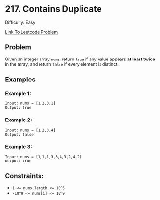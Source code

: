 # 217. Contains Duplicate
Difficulty: Easy

[Link To Leetcode Problem](https://leetcode.com/problems/contains-duplicate/)

## Problem
Given an integer array `nums`, return `true` if any value appears **at least twice** in the array, and return `false` if every element is distinct.

## Examples
### Example 1:
```
Input: nums = [1,2,3,1]
Output: true
```
### Example 2:
```
Input: nums = [1,2,3,4]
Output: false
```
### Example 3:
```
Input: nums = [1,1,1,3,3,4,3,2,4,2]
Output: true
```

## Constraints:
- `1 <= nums.length <= 10^5`
- `-10^9 <= nums[i] <= 10^9`